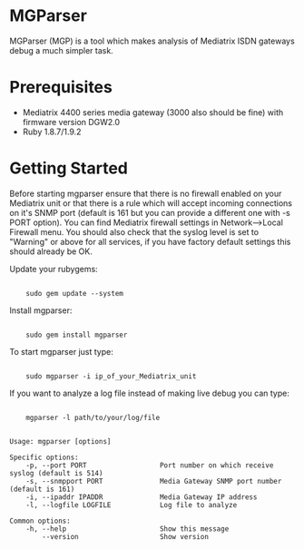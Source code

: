 MGParser
========

MGParser (MGP) is a tool which makes analysis of Mediatrix ISDN gateways debug a much simpler task.

Prerequisites
=============

- Mediatrix 4400 series media gateway (3000 also should be fine) with firmware version DGW2.0 
- Ruby 1.8.7/1.9.2

Getting Started
=============

Before starting mgparser ensure that there is no firewall enabled on your Mediatrix unit or that there is a rule 
which will accept incoming connections on it's SNMP port (default is 161 but you can provide a different one with -s PORT option).
You can find Mediatrix firewall settings in Network-->Local Firewall menu.
You should also check that the syslog level is set to "Warning" or above for all services, if you have factory default settings
this should already be OK.

Update your rubygems:
<p><code>
	sudo gem update --system
</code></p>

Install mgparser:
<p><code>
	sudo gem install mgparser
</code></p>

To start mgparser just type:
<p><code>
	sudo mgparser -i ip_of_your_Mediatrix_unit
</code></p>

If you want to analyze a log file instead of making live debug you can type:
<p><code>
	mgparser -l path/to/your/log/file
</code></p>
 
<pre><code>
Usage: mgparser [options]

Specific options:
    -p, --port PORT                  Port number on which receive syslog (default is 514)
    -s, --snmpport PORT              Media Gateway SNMP port number (default is 161)
    -i, --ipaddr IPADDR              Media Gateway IP address
    -l, --logfile LOGFILE            Log file to analyze

Common options:
    -h, --help                       Show this message
        --version                    Show version

</code></pre>